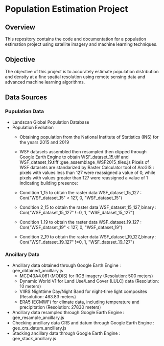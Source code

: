 # Population Estimation Project

## Overview
This repository contains the code and documentation for a population estimation project using satellite imagery and machine learning techniques.

## Objective
The objective of this project is to accurately estimate population distribution and density at a fine spatial resolution using remote sensing data and advanced machine learning algorithms.

## Data Sources
### Pupulation Data 
- Landscan Global Population Database
- Population Evolution
  - Obtaining population  from the National Institute of Statistics (INS) for the years 2015 and 2019
  - WSF datasets assembled then resampled then clipped through Google Earth Engine to obtain WSF_dataset_15.tiff and WSF_dataset_19.tiff :gee_assemblage_WSF2015_tiles.js
    Pixels of WSF datasets are standarized by Raster Calculator tool of ArcGIS : pixels with values less than 127 were reassigned a value of 0, while pixels with values greater than 127 were reassigned a value of     1 indicating building presence:
   - Condition 1_15 to obtain the raster data WSF_dataset_15_127 :  Con("WSF_dataset_15" < 127, 0, "WSF_dataset_15")
   - Condition 2_15 to obtain the raster data WSF_dataset_15_127_binary :  Con("WSF_dataset_15_127" !=0, 1, "WSF_dataset_15_127")
     
   - Condition 1_19 to obtain the raster data WSF_dataset_19_127 :  Con("WSF_dataset_19" < 127, 0, "WSF_dataset_19")
   - Condition 2_19 to obtain the raster data WSF_dataset_19_127_binary :  Con("WSF_dataset_19_127" !=0, 1, "WSF_dataset_19_127")

### Ancillary Data 
- Ancillary data obtained through Google Earth Engine : gee_obtained_ancillary.js
  - MCD43A4.061 (MODIS) for RGB imagery (Resolution: 500 meters)
  - Dynamic World V1 for Land Use/Land Cover (LULC) data (Resolution: 10 meters)
  - VIIRS Nighttime Day/Night Band for night-time light composites (Resolution: 463.83 meters)
  - ERA5 (ECMWF) for climate data, including temperature and precipitation (Resolution: 27830 meters)
- Ancillary data resampled through Google Earth Engine : gee_resample_ancillary.js
- Checking ancillary data CRS and datum  through Google Earth Engine : gee_crs_datum_ancillary.js
- Stacking ancillary data  through Google Earth Engine : gee_stack_ancillary.js

